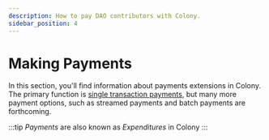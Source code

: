 ```yaml
---
description: How to pay DAO contributors with Colony.
sidebar_position: 4
---
```


# Making Payments

In this section, you'll find information about payments extensions in Colony. The primary function is [single transaction payments](payments.md), but many more payment options, such as streamed payments and batch payments are forthcoming.

:::tip
*Payments* are also known as *Expenditures* in Colony
:::
